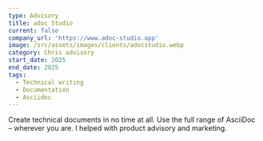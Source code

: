 ```yaml
---
type: Advisory
title: adoc Studio
current: false
company_url: 'https://www.adoc-studio.app'
image: /src/assets/images/clients/adocstudio.webp
category: Chris advisory
start_date: 2025
end_date: 2025
tags:
  - Technical writing
  - Documentation
  - Asciidoc
---
```


Create technical documents in no time at all. Use the full range of AsciiDoc – wherever you are. I helped with product advisory and marketing.